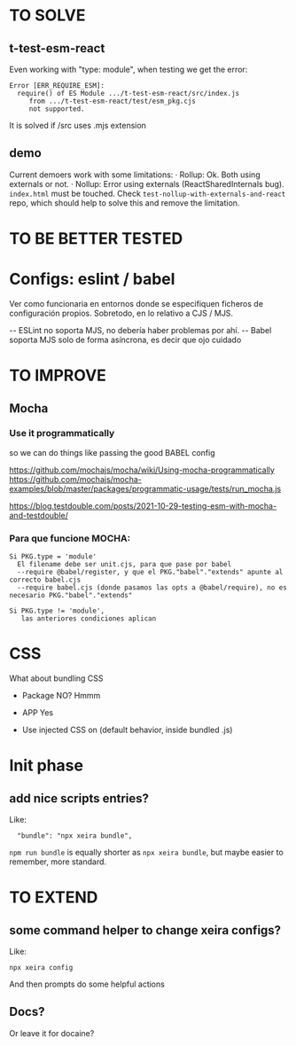 # TO SOLVE

## t-test-esm-react
 
Even working with "type: module", when testing we get the error:

```
Error [ERR_REQUIRE_ESM]: 
  require() of ES Module .../t-test-esm-react/src/index.js 
     from .../t-test-esm-react/test/esm_pkg.cjs 
     not supported.
```

It is solved if /src uses .mjs extension

## demo

Current demoers work with some limitations:
· Rollup: Ok. Both using externals or not.
· Nollup: Error using externals (ReactSharedInternals bug).
          `index.html` must be touched.
          Check `test-nollup-with-externals-and-react` repo,
            which should help to solve this and remove the limitation.


# TO BE BETTER TESTED

# Configs: eslint / babel

  Ver como funcionaria en entornos donde se especifiquen ficheros de configuración propios.
  Sobretodo, en lo relativo a CJS / MJS. 

  -- ESLint no soporta MJS, no debería haber problemas por ahí.
  -- Babel soporta MJS solo de forma asíncrona, es decir que ojo cuidado

# TO IMPROVE

## Mocha

### Use it programmatically

  so we can do things like passing the good BABEL config

  https://github.com/mochajs/mocha/wiki/Using-mocha-programmatically
  https://github.com/mochajs/mocha-examples/blob/master/packages/programmatic-usage/tests/run_mocha.js
  
  https://blog.testdouble.com/posts/2021-10-29-testing-esm-with-mocha-and-testdouble/

### Para que funcione MOCHA:
     
    Si PKG.type = 'module'
      El filename debe ser unit.cjs, para que pase por babel
      --require @babel/register, y que el PKG."babel"."extends" apunte al correcto babel.cjs
      --require babel.cjs (donde pasamos las opts a @babel/require), no es necesario PKG."babel"."extends"
    
    Si PKG.type != 'module',
       las anteriores condiciones aplican
# CSS

What about bundling CSS
  - Package NO? Hmmm
  - APP Yes

  - Use injected CSS on <head> (default behavior, inside bundled .js)

# Init phase

## add nice scripts entries?

Like:

```
  "bundle": "npx xeira bundle",
```

`npm run bundle` is equally shorter as `npx xeira bundle`, but maybe easier to remember, more standard.




# TO EXTEND

## some command helper to change xeira configs?

Like:

```
npx xeira config
```

And then prompts do some helpful actions

## Docs?

Or leave it for docaine?


